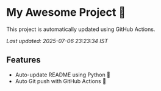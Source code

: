 # My Awesome Project 🚀

This project is automatically updated using GitHub Actions.

_Last updated: 2025-07-06 23:23:34 IST_

## Features
- Auto-update README using Python 🐍
- Auto Git push with GitHub Actions 🤖
